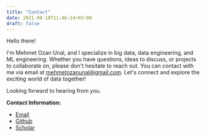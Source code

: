 ```yaml
---
title: "Contact"
date: 2021-08-10T11:46:14+03:00
draft: false
---
```

Hello there!

I'm Mehmet Ozan Unal, and I specialize in big data, data engineering, and ML engineering. Whether you have questions, ideas to discuss, or projects to collaborate on, please don't hesitate to reach out. You can contact with me via email at [mehmetozanunal@gmail.com](mailto:mehmetozanunal@gmail.com). Let's connect and explore the exciting world of data together!

Looking forward to hearing from you.

**Contact Information:**
- [Email](mailto:mehmetozanunal@gmail.com)
- [Github](https://github.com/mozanunal)
- [Scholar](https://scholar.google.com/citations?user=u_HbXUUAAAAJ&hl=en)

